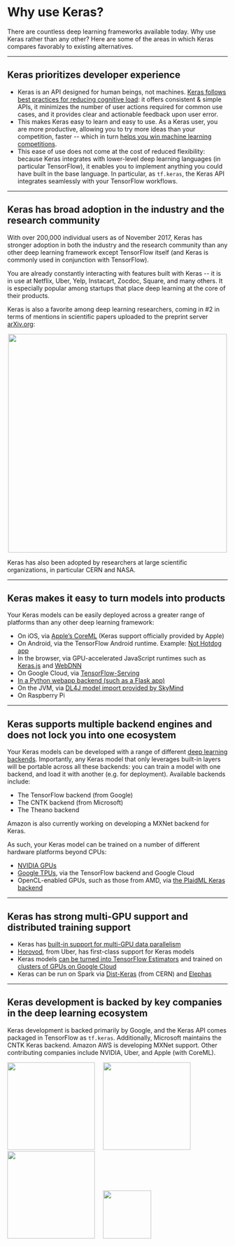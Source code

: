 # Why use Keras?

There are countless deep learning frameworks available today. Why use Keras rather than any other? Here are some of the areas in which Keras compares favorably to existing alternatives.

---

## Keras prioritizes developer experience
    
- Keras is an API designed for human beings, not machines. [Keras follows best practices for reducing cognitive load](https://blog.keras.io/user-experience-design-for-apis.html): it offers consistent & simple APIs, it minimizes the number of user actions required for common use cases, and it provides clear and actionable feedback upon user error.
- This makes Keras easy to learn and easy to use. As a Keras user, you are more productive, allowing you to try more ideas than your competition, faster -- which in turn [helps you win machine learning competitions](https://www.quora.com/Why-has-Keras-been-so-successful-lately-at-Kaggle-competitions).
- This ease of use does not come at the cost of reduced flexibility: because Keras integrates with lower-level deep learning languages (in particular TensorFlow), it enables you to implement anything you could have built in the base language. In particular, as `tf.keras`, the Keras API integrates seamlessly with your TensorFlow workflows.

---

## Keras has broad adoption in the industry and the research community

With over 200,000 individual users as of November 2017, Keras has stronger adoption in both the industry and the research community than any other deep learning framework except TensorFlow itself (and Keras is commonly used in conjunction with TensorFlow).

You are already constantly interacting with features built with Keras -- it is in use at Netflix, Uber, Yelp, Instacart, Zocdoc, Square, and many others. It is especially popular among startups that place deep learning at the core of their products.

Keras is also a favorite among deep learning researchers, coming in #2 in terms of mentions in scientific papers uploaded to the preprint server [arXiv.org](https://arxiv.org/archive/cs):

<img src='/img/arxiv-mentions.png' style='width:500px; display: block; margin: 0 auto;'/>

Keras has also been adopted by researchers at large scientific organizations, in particular CERN and NASA.

---

## Keras makes it easy to turn models into products

Your Keras models can be easily deployed across a greater range of platforms than any other deep learning framework:

- On iOS, via [Apple’s CoreML](https://developer.apple.com/documentation/coreml) (Keras support officially provided by Apple)
- On Android, via the TensorFlow Android runtime. Example: [Not Hotdog app](https://medium.com/@timanglade/how-hbos-silicon-valley-built-not-hotdog-with-mobile-tensorflow-keras-react-native-ef03260747f3)
- In the browser, via GPU-accelerated JavaScript runtimes such as [Keras.js](https://transcranial.github.io/keras-js/#/) and [WebDNN](https://mil-tokyo.github.io/webdnn/)
- On Google Cloud, via [TensorFlow-Serving](https://www.tensorflow.org/serving/)
- [In a Python webapp backend (such as a Flask app)](https://blog.keras.io/building-a-simple-keras-deep-learning-rest-api.html)
- On the JVM, via [DL4J model import provided by SkyMind](https://deeplearning4j.org/model-import-keras)
- On Raspberry Pi

---

## Keras supports multiple backend engines and does not lock you into one ecosystem

Your Keras models can be developed with a range of different [deep learning backends](https://keras.io/backend/). Importantly, any Keras model that only leverages built-in layers will be portable across all these backends: you can train a model with one backend, and load it with another (e.g. for deployment). Available backends include:

- The TensorFlow backend (from Google)
- The CNTK backend (from Microsoft)
- The Theano backend

Amazon is also currently working on developing a MXNet backend for Keras.

As such, your Keras model can be trained on a number of different hardware platforms beyond CPUs:

- [NVIDIA GPUs](https://developer.nvidia.com/deep-learning)
- [Google TPUs](https://cloud.google.com/tpu/), via the TensorFlow backend and Google Cloud
- OpenCL-enabled GPUs, such as those from AMD, via [the PlaidML Keras backend](https://github.com/plaidml/plaidml)

---

## Keras has strong multi-GPU support and distributed training support

- Keras has [built-in support for multi-GPU data parallelism](/utils/#multi_gpu_model)
- [Horovod](https://github.com/uber/horovod), from Uber, has first-class support for Keras models
- Keras models [can be turned into TensorFlow Estimators](https://www.tensorflow.org/versions/master/api_docs/python/tf/keras/estimator/model_to_estimator) and trained on [clusters of GPUs on Google Cloud](https://cloud.google.com/solutions/running-distributed-tensorflow-on-compute-engine)
- Keras can be run on Spark via [Dist-Keras](https://github.com/cerndb/dist-keras) (from CERN) and [Elephas](https://github.com/maxpumperla/elephas)

---

## Keras development is backed by key companies in the deep learning ecosystem

Keras development is backed primarily by Google, and the Keras API comes packaged in TensorFlow as `tf.keras`. Additionally, Microsoft maintains the CNTK Keras backend. Amazon AWS is developing MXNet support. Other contributing companies include NVIDIA, Uber, and Apple (with CoreML).

<img src='/img/google-logo.png' style='width:200px; margin-right:15px;'/>
<img src='/img/microsoft-logo.png' style='width:200px; margin-right:15px;'/>
<img src='/img/nvidia-logo.png' style='width:200px; margin-right:15px;'/>
<img src='/img/aws-logo.png' style='width:110px; margin-right:15px;'/>
